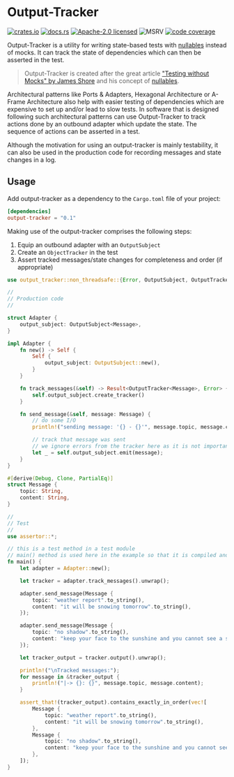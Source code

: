 # Output-Tracker

[![crates.io][crates-badge]][crates-url]
[![docs.rs][docs-badge]][docs-url]
[![Apache-2.0 licensed][license-badge]][license-url]
![MSRV][msrv-badge]
[![code coverage][code-coverage-badge]][code-coverage-url]

Output-Tracker is a utility for writing state-based tests with [nullables] instead of mocks. It can
track the state of dependencies which can then be asserted in the test.

> Output-Tracker is created after the great article
> ["Testing without Mocks" by James Shore][output-tracking]
> and his concept of [nullables].

Architectural patterns like Ports & Adapters, Hexagonal Architecture or A-Frame Architecture also
help with easier testing of dependencies which are expensive to set up and/or lead to slow tests.
In software that is designed following such architectural patterns can use Output-Tracker to track
actions done by an outbound adapter which update the state. The sequence of actions can be asserted
in a test.

Although the motivation for using an output-tracker is mainly testability, it can also be used
in the production code for recording messages and state changes in a log.

## Usage

Add output-tracker as a dependency to the `Cargo.toml` file of your project:

```toml
[dependencies]
output-tracker = "0.1"
```

Making use of the output-tracker comprises the following steps:

1. Equip an outbound adapter with an `OutputSubject`
2. Create an `ObjectTracker` in the test
3. Assert tracked messages/state changes for completeness and order (if appropriate)

```rust
use output_tracker::non_threadsafe::{Error, OutputSubject, OutputTracker};

//
// Production code
//

struct Adapter {
    output_subject: OutputSubject<Message>,
}

impl Adapter {
    fn new() -> Self {
        Self {
            output_subject: OutputSubject::new(),
        }
    }

    fn track_messages(&self) -> Result<OutputTracker<Message>, Error> {
        self.output_subject.create_tracker()
    }

    fn send_message(&self, message: Message) {
        // do some I/O
        println!("sending message: '{} - {}'", message.topic, message.content);

        // track that message was sent
        // we ignore errors from the tracker here as it is not important for the business logic.
        let _ = self.output_subject.emit(message);
    }
}

#[derive(Debug, Clone, PartialEq)]
struct Message {
    topic: String,
    content: String,
}

//
// Test
//
use assertor::*;

// this is a test method in a test module
// main() method is used here in the example so that it is compiled and run during doc-tests
fn main() {
    let adapter = Adapter::new();

    let tracker = adapter.track_messages().unwrap();

    adapter.send_message(Message {
        topic: "weather report".to_string(),
        content: "it will be snowing tomorrow".to_string(),
    });

    adapter.send_message(Message {
        topic: "no shadow".to_string(),
        content: "keep your face to the sunshine and you cannot see a shadow".to_string(),
    });

    let tracker_output = tracker.output().unwrap();

    println!("\nTracked messages:");
    for message in &tracker_output {
        println!("|-> {}: {}", message.topic, message.content);
    }

    assert_that!(tracker_output).contains_exactly_in_order(vec![
        Message {
            topic: "weather report".to_string(),
            content: "it will be snowing tomorrow".to_string(),
        },
        Message {
            topic: "no shadow".to_string(),
            content: "keep your face to the sunshine and you cannot see a shadow".to_string(),
        },
    ]);
}
```

<!-- Badges and related URLs -->

[crates-badge]: https://img.shields.io/crates/v/output-tracker.svg

[crates-url]: https://crates.io/crates/output-tracker

[docs-badge]: https://docs.rs/output-tracker/badge.svg

[docs-url]: https://docs.rs/output-tracker

[license-badge]: https://img.shields.io/github/license/innoave/output-tracker?color=blue

[license-url]: https://github.com/innoave/output-tracker/blob/main/LICENSE

[msrv-badge]: https://img.shields.io/crates/msrv/output-tracker?color=chocolate

[code-coverage-badge]: https://codecov.io/github/innoave/output-tracker/graph/badge.svg?token=o0w7R7J0Op

[code-coverage-url]: https://codecov.io/github/innoave/output-tracker


<!-- External Links -->

[nullables]: https://www.jamesshore.com/v2/projects/nullables

[output-tracking]: https://www.jamesshore.com/v2/projects/nullables/testing-without-mocks#output-tracking

